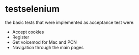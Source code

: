 # testselenium


the basic tests that were implemented as acceptance test were:

- Accept cookies
- Register
- Get voicemod for Mac and PCN
- Navigation through the main pages



